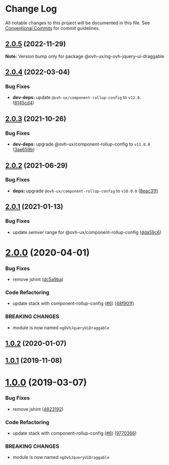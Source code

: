 # Change Log

All notable changes to this project will be documented in this file.
See [Conventional Commits](https://conventionalcommits.org) for commit guidelines.

## [2.0.5](https://github.com/ovh/manager/compare/@ovh-ux/ng-ovh-jquery-ui-draggable@2.0.4...@ovh-ux/ng-ovh-jquery-ui-draggable@2.0.5) (2022-11-29)

**Note:** Version bump only for package @ovh-ux/ng-ovh-jquery-ui-draggable





## [2.0.4](https://github.com/ovh/manager/compare/@ovh-ux/ng-ovh-jquery-ui-draggable@2.0.3...@ovh-ux/ng-ovh-jquery-ui-draggable@2.0.4) (2022-03-04)


### Bug Fixes

* **dev-deps:** update `@ovh-ux/component-rollup-config` to `v12.0.` ([8145cd4](https://github.com/ovh/manager/commit/8145cd44a34cec071db4b5267182705625951077))



## [2.0.3](https://github.com/ovh/manager/compare/@ovh-ux/ng-ovh-jquery-ui-draggable@2.0.2...@ovh-ux/ng-ovh-jquery-ui-draggable@2.0.3) (2021-10-26)


### Bug Fixes

* **dev-deps:** upgrade @ovh-ux/component-rollup-config to `v11.0.0` ([3ae659b](https://github.com/ovh/manager/commit/3ae659bea59244fd5660375b9dac52055cc374b0))



## [2.0.2](https://github.com/ovh/manager/compare/@ovh-ux/ng-ovh-jquery-ui-draggable@2.0.1...@ovh-ux/ng-ovh-jquery-ui-draggable@2.0.2) (2021-06-29)


### Bug Fixes

* **deps:** upgrade `@ovh-ux/component-rollup-config` to `v10.0.0` ([8eac31f](https://github.com/ovh/manager/commit/8eac31f81e46d1570c131cf55788d6435842ab6d))



## [2.0.1](https://github.com/ovh/manager/compare/@ovh-ux/ng-ovh-jquery-ui-draggable@2.0.0...@ovh-ux/ng-ovh-jquery-ui-draggable@2.0.1) (2021-01-13)


### Bug Fixes

* update semver range for @ovh-ux/component-rollup-config ([dda59c6](https://github.com/ovh/manager/commit/dda59c6b71cb4ad9ab98f06a0bf995a7eb45a1d9))



# [2.0.0](https://github.com/ovh/manager/compare/@ovh-ux/ng-ovh-jquery-ui-draggable@1.0.2...@ovh-ux/ng-ovh-jquery-ui-draggable@2.0.0) (2020-04-01)


### Bug Fixes

* remove jshint ([dc5a9ba](https://github.com/ovh/manager/commit/dc5a9ba73e63952486200fe5768aae21133fe574))


### Code Refactoring

* update stack with component-rollup-config ([#6](https://github.com/ovh/manager/issues/6)) ([48f901f](https://github.com/ovh/manager/commit/48f901fd5ef501165def8ddf7a2993c5d9b29d77))


### BREAKING CHANGES

* module is now named `ngOvhJqueryUiDraggable`



## [1.0.2](https://github.com/ovh-ux/ng-ovh-jquery-ui-draggable/compare/v1.0.1...v1.0.2) (2020-01-07)



## [1.0.1](https://github.com/ovh-ux/ng-ovh-jquery-ui-draggable/compare/v1.0.0...v1.0.1) (2019-11-08)



# [1.0.0](https://github.com/ovh-ux/ng-ovh-jquery-ui-draggable/compare/0.0.5...1.0.0) (2019-03-07)


### Bug Fixes

* remove jshint ([4823192](https://github.com/ovh-ux/ng-ovh-jquery-ui-draggable/commit/4823192))


### Code Refactoring

* update stack with component-rollup-config ([#6](https://github.com/ovh-ux/ng-ovh-jquery-ui-draggable/issues/6)) ([9770366](https://github.com/ovh-ux/ng-ovh-jquery-ui-draggable/commit/9770366))


### BREAKING CHANGES

* module is now named `ngOvhJqueryUiDraggable`
